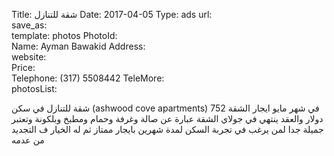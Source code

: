 Title:          شقة للتنازل
Date:           2017-04-05
Type:           ads
url:            
save_as:        
template:       photos
PhotoId:        
Name:           Ayman Bawakid
Address:        
website:        
Price:          
Telephone:      (317) 5508442
TeleMore:       
photosList:     

شقة للتنازل في سكن (ashwood cove apartments) في شهر مايو  ايجار الشقة 752 دولار والعقد ينتهي في جولاي الشقة عبارة عن صالة وغرفة وحمام ومطبخ وبلكونة وتعتبر جميلة جدا لمن يرغب في تجربة السكن لمدة شهرين بايجار ممتاز ثم له الخيار ف التجديد من عدمه
